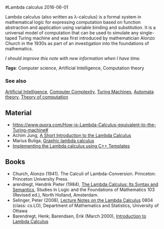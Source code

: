 
#Lambda calculus
2016-06-01

Lambda calculus (also written as λ-calculus) is a formal system in mathematical logic for expressing computation based on function abstraction and application using variable binding and substitution. It is a universal model of computation that can be used to simulate any single-taped Turing machine and was first introduced by mathematician Alonzo Church in the 1930s as part of an investigation into the foundations of mathematics.

*I should improve this note with new information when I have time.*

***Tags***: Computer science, Artificial Intelligence, Computation theory

### See also
[Artificial Intelligence](/artificial_intelligence), [Computer Complexity](/computer_complexity), [Turing Machines](/turing_machines), [Automata theory](/automata_theory), [Theory of computation](/theory_of_computation)
## Material
* https://www.quora.com/How-is-Lambda-Calculus-equivalent-to-the-Turing-machine#
* Achim Jung, [A Short Introduction to the Lambda Calculus](http://www.cs.bham.ac.uk/~axj/pub/papers/lambda-calculus.pdf)
* Marius Buliga, [Graphic lambda calculus](http://imar.ro/~mbuliga/graphic_revised.pdf)
* [Implementing the Lambda calculus using C++ Templates](http://matt.might.net/articles/c++-template-meta-programming-with-lambda-calculus/)

## Books
* Church, Alonzo (1941). The Calculi of Lambda-Conversion. Princeton: Princeton University Press.
* arendregt, Hendrik Pieter (1984), [The Lambda Calculus: Its Syntax and Semantics](https://www.goodreads.com/book/show/2079578.The_Lambda_Calculus), Studies in Logic and the Foundations of Mathematics 103 (Revised ed.), North Holland, Amsterdam.
* Selinger, Peter (2008), [Lecture Notes on the Lambda Calculus](http://www.mathstat.dal.ca/~selinger/papers/lambdanotes.pdf) 0804 (class: cs.LO), Department of Mathematics and Statistics, University of Ottawa
* Barendregt, Henk; Barendsen, Erik (March 2000), [Introduction to Lambda Calculus](ftp://ftp.cs.ru.nl/pub/CompMath.Found/lambda.pdf)


